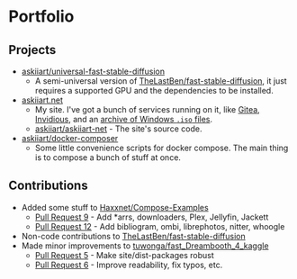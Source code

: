 # Portfolio

## Projects

- [askiiart/universal-fast-stable-diffusion](https://git.askiiart.net/askiiart/universal-fast-stable-diffusion)
  - A semi-universal version of [TheLastBen/fast-stable-diffusion](https://github.com/TheLastBen/fast-stable-diffusion), it just requires a supported GPU and the dependencies to be installed.
- [askiiart.net](https://askiiart.net)
  - My site. I've got a bunch of services running on it, like [Gitea](https://git.askiiart.net), [Invidious](https://invidious.askiiart.net), and an [archive of Windows `.iso` files](https://askiiart.net/archives/iso-and-stuff/Windows/).
  - [askiiart/askiiart-net](https://git.askiiart.net/askiiart/askiiart-net) - The site's source code.
- [askiiart/docker-composer](https://git.askiiart.net/askiiart/docker-composer)
  - Some little convenience scripts for docker compose. The main thing is to compose a bunch of stuff at once.

## Contributions

- Added some stuff to [Haxxnet/Compose-Examples](https://github.com/Haxxnet/Compose-Examples)
  - [Pull Request 9](https://github.com/Haxxnet/Compose-Examples/pull/9) - Add *arrs, downloaders, Plex, Jellyfin, Jackett
  - [Pull Request 12](https://github.com/Haxxnet/Compose-Examples/pull/12) - Add bibliogram, ombi, librephotos, nitter, whoogle
- Non-code contributions to [TheLastBen/fast-stable-diffusion](https://github.com/TheLastBen/fast-stable-diffusion)
- Made minor improvements to [tuwonga/fast_Dreambooth_4_kaggle](https://github)
  - [Pull Request 5](https://github.com/tuwonga/fast_Dreambooth_4_kaggle/pull/5) - Make site/dist-packages robust
  - [Pull Request 6]([https://gith](https://github.com/tuwonga/fast_Dreambooth_4_kaggle/pull/6)) - Improve readability, fix typos, etc.
